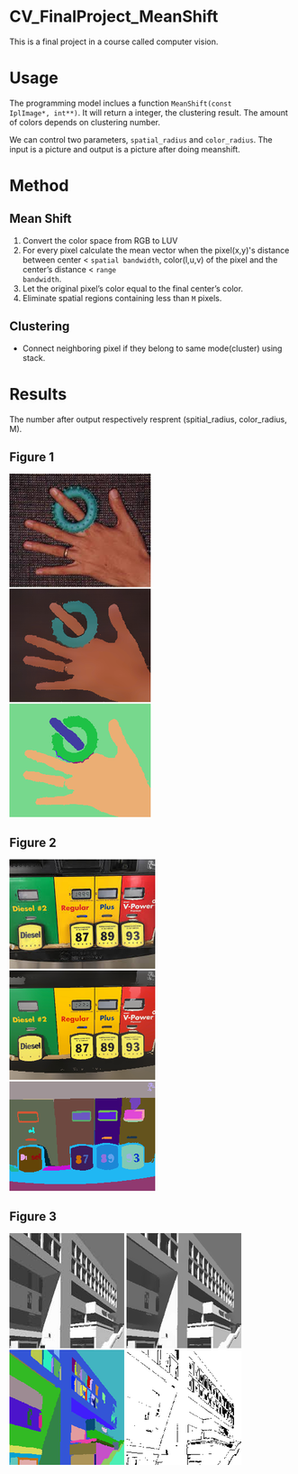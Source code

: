 # CV_FinalProject_MeanShift 
This is a final project in a course called computer vision.
# Usage #
The programming model inclues a function <code>MeanShift(const IplImage*, int**)</code>. It will return a integer, the clustering result. The amount of colors depends on clustering number.

We can control two parameters, <code>spatial_radius</code> and <code>color_radius</code>. The input is a picture and output is a picture after doing meanshift.
# Method #
## Mean Shift ##
1. Convert the color space from RGB to LUV
2. For every pixel calculate the mean vector when the pixel(x,y)'s distance between center < <code>spatial bandwidth</code>, color(l,u,v) of the pixel and the center’s distance < <code>range bandwidth</code>.
3. Let the original pixel’s color equal to the final center’s color.
4. Eliminate spatial regions containing less than <code>M</code> pixels.
## Clustering ##
- Connect neighboring pixel if they belong to same mode(cluster) using stack.

# Results #
The number after output respectively resprent (spitial_radius, color_radius, M).
## Figure 1 ##
<p float="left">
  <img src="https://github.com/YuAnChang1993/CV-Final-Project-MeanShift/blob/master/image1/image1.jpg"/>
  <img src="https://github.com/YuAnChang1993/CV-Final-Project-MeanShift/blob/master/image1/image1_result/filtered(16%2C19).png"/>
  <img src="https://github.com/YuAnChang1993/CV-Final-Project-MeanShift/blob/master/image1/image1_result/cluster(16%2C19).png"/>
</p>

## Figure 2 ##
<p float="left">
  <img src="https://github.com/YuAnChang1993/CV-Final-Project-MeanShift/blob/master/image2/image2.jpg"/>
  <img src="https://github.com/YuAnChang1993/CV-Final-Project-MeanShift/blob/master/image2/image2_result/filtered.png"/>
  <img src="https://github.com/YuAnChang1993/CV-Final-Project-MeanShift/blob/master/image2/image2_result/cluster.png"/>
</p>

## Figure 3 ##
<p float="left">
  <img src="https://github.com/YuAnChang1993/CV-Final-Project-MeanShift/blob/master/image3/image3.jpg"/>
  <img src="https://github.com/YuAnChang1993/CV-Final-Project-MeanShift/blob/master/image3/image3_result/filtered.png"/>
  <img src="https://github.com/YuAnChang1993/CV-Final-Project-MeanShift/blob/master/image3/image3_result/cluster.png"/>
  <img src="https://github.com/YuAnChang1993/CV-Final-Project-MeanShift/blob/master/image3/image3_result/edge_result.png"/>
</p>



